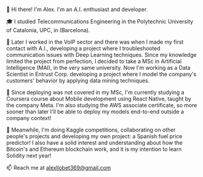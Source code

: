 
👋 Hi there! I'm Alex. I'm an A.I. enthusiast and developer. 

:mortar_board: I studied Telecommunications Engineering in the Polytechnic University of Catalonia, UPC, in (Barcelona). 

:hammer: Later I worked in the VoIP sector and there was when I made my first contact with A.I., developing a project where I troubleshooted communication issues with Deep Learning techniques. Since my knowledge limited the project from perfection, I decided to take a MSc in Artificial Intelligence (MAI), in the very same university. Now I'm working as a Data Scientist in Entrust Corp.  developing a project where I model the company's customers' behavior by applying data mining techniques. 

🌱 Since deploying was not covered in my MSc, I'm currently studying a Coursera course about Mobile development using React Native, taught by the company  Meta. I'm also studying the AWS associate certificate, so more sooner than later I'll be able to deploy my  models end-to-end outside a company context!

:blue_heart: Meanwhile, I'm doing Kaggle competitions, collaborating on other people's projects and developing my own project: a Spanish fuel price predictor! I also have a solid interest and understanding about how the Bitcoin's and Ethereum blockchain work, and it is my intention to learn Solidity next year!

📫 Reach me at alexllobet369@gmail.com

